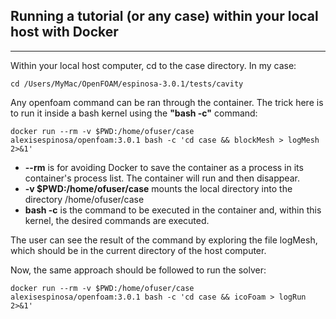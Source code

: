 ## Running a tutorial (or any case) within your local host with Docker

---
Within your local host computer, cd to the case directory. In my case:
```
cd /Users/MyMac/OpenFOAM/espinosa-3.0.1/tests/cavity
```
Any openfoam command can be ran through the container.
The trick here is to run it inside a bash kernel using the **"bash -c"** command:
```
docker run --rm -v $PWD:/home/ofuser/case alexisespinosa/openfoam:3.0.1 bash -c 'cd case && blockMesh > logMesh 2>&1'
```
* **--rm** is for avoiding Docker to save the container as a process in its container's process list.
The container will run and then disappear.
* **-v $PWD:/home/ofuser/case** mounts the local directory into the directory /home/ofuser/case
* **bash -c** is the command to be executed in the container and, within this kernel, the desired commands are executed.

The user can see the result of the command by exploring the file logMesh, which should be in the current directory
of the host computer.

Now, the same approach should be followed to run the solver:
```
docker run --rm -v $PWD:/home/ofuser/case alexisespinosa/openfoam:3.0.1 bash -c 'cd case && icoFoam > logRun 2>&1'
```
